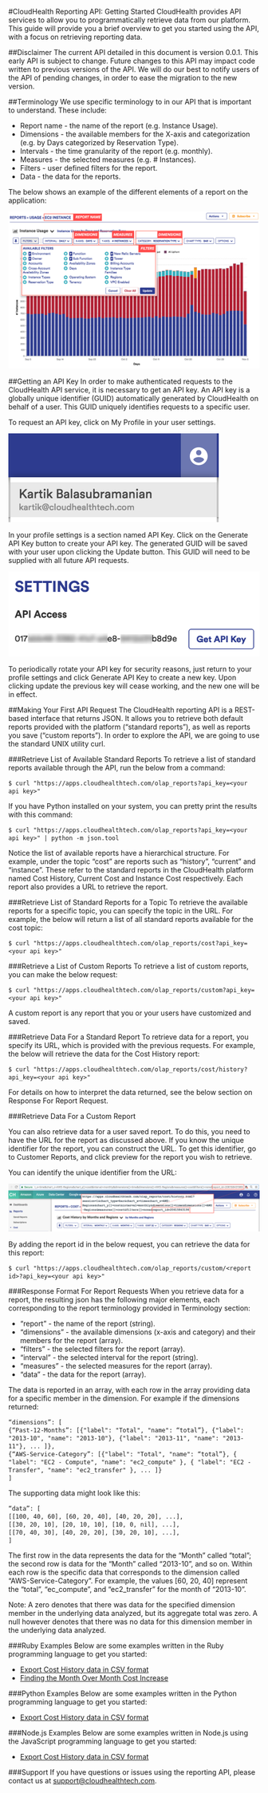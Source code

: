 #CloudHealth Reporting API: Getting Started
CloudHealth provides API services to allow you to programmatically retrieve data from our platform. This guide will provide you a brief overview to get you started using the API, with a focus on retrieving reporting data.

##Disclaimer
The current API detailed in this document is version 0.0.1. This early API is subject to change. Future changes to this API may impact code written to previous versions of the API. We will do our best to notify users of the API of pending changes, in order to ease the migration to the new version.

##Terminology
We use specific terminology to in our API that is important to understand. These include:

- Report name - the name of the report (e.g. Instance Usage).
- Dimensions - the available members for the X-axis and categorization (e.g. by Days categorized by Reservation Type).
- Intervals - the time granularity of the report (e.g. monthly).
- Measures - the selected measures (e.g. # Instances).
- Filters - user defined filters for the report.
- Data - the data for the reports.

The below shows an example of the different elements of a report on the application:

![Report Elements](https://github.com/CloudHealth/cht_api_guide/blob/master/images/report_components.png)

##Getting an API Key
In order to make authenticated requests to the CloudHealth API service, it is necessary to get an API key. An API key is a globally unique identifier (GUID) automatically generated by CloudHealth on behalf of a user. This GUID uniquely identifies requests to a specific user. 

To request an API key, click on My Profile in your user settings.

![Report Elements](https://github.com/CloudHealth/cht_api_guide/blob/master/images/my_profile.png)

In your profile settings is a section named API Key. Click on the Generate API Key button to create your API key. The generated GUID will be saved with your user upon clicking the Update button. This GUID will need to be supplied with all future API requests.

![Report Elements](https://github.com/CloudHealth/cht_api_guide/blob/master/images/api_key.png)

To periodically rotate your API key for security reasons, just return to your profile settings and click Generate API Key to create a new key. Upon clicking update the previous key will cease working, and the new one will be in effect.

##Making Your First API Request
The CloudHealth reporting API is a REST-based interface that returns JSON. It allows you to retrieve both default reports provided with the platform (“standard reports”), as well as reports you save (“custom reports”). In order to explore the API, we are going to use the standard UNIX utility curl.

###Retrieve List of Available Standard Reports
To retrieve a list of standard reports available through the API, run the below from a command:

```
$ curl "https://apps.cloudhealthtech.com/olap_reports?api_key=<your api key>"
```

If you have Python installed on your system, you can pretty print the results with this command:

```
$ curl "https://apps.cloudhealthtech.com/olap_reports?api_key=<your api key>" | python -m json.tool
```

Notice the list of available reports have a hierarchical structure. For example, under the topic “cost” are reports such as “history”, “current” and “instance”. These refer to the standard reports in the CloudHealth platform named Cost History, Current Cost and Instance Cost respectively. Each report also provides a URL to retrieve the report.

###Retrieve List of Standard Reports for a Topic
To retrieve the available reports for a specific topic, you can specify the topic in the URL. For example, the below will return a list of all standard reports available for the cost topic: 

```
$ curl "https://apps.cloudhealthtech.com/olap_reports/cost?api_key=<your api key>"
```

###Retrieve a List of Custom Reports
To retrieve a list of custom reports, you can make the below request:

```
$ curl "https://apps.cloudhealthtech.com/olap_reports/custom?api_key=<your api key>"
```

A custom report is any report that you or your users have customized and saved.


###Retrieve Data For a Standard Report
To retrieve data for a report, you specify its URL, which is provided with the previous requests. For example, the below will retrieve the data for the Cost History report:

```
$ curl "https://apps.cloudhealthtech.com/olap_reports/cost/history?api_key=<your api key>"
```

For details on how to interpret the data returned, see the below section on Response For Report Request.

###Retrieve Data For a Custom Report

You can also retrieve data for a user saved report. To do this, you need to have the URL for the report as discussed above.  If you know the unique identifier for the report, you can construct the URL. To get this identifier, go to Customer Reports, and click preview for the report you wish to retrieve.

You can identify the unique identifier from the URL:

![Report Elements](https://github.com/CloudHealth/cht_api_guide/blob/master/images/report_id.png)

By adding the report id in the below request, you can retrieve the data for this report:

```
$ curl "https://apps.cloudhealthtech.com/olap_reports/custom/<report id>?api_key=<your api key>"
```

###Response Format For Report Requests
When you retrieve data for a report, the resulting json has the following major elements, each corresponding to the report terminology provided in Terminology section:

- “report” - the name of the report (string).
- “dimensions” - the available dimensions (x-axis and category) and their members for the report (array).
- “filters” - the selected filters for the report (array).
- “interval” - the selected interval for the report (string).
- “measures” - the selected measures for the report (array).
- “data” - the data for the report (array).

The data is reported in an array, with each row in the array providing data for a specific member in the dimension. For example if the dimensions returned:

```
“dimensions”: [ 
{“Past-12-Months”: [{"label": "Total", "name": “total”}, {"label": "2013-10", "name": "2013-10"}, {"label": "2013-11", "name": "2013-11"}, ... ]}, 
{“AWS-Service-Category”: [{"label": "Total", "name": “total”}, { "label": "EC2 - Compute", "name": "ec2_compute" }, { "label": "EC2 - Transfer", "name": "ec2_transfer" }, ... ]}
]
```

The supporting data might look like this:

```
“data”: [ 
[[100, 40, 60], [60, 20, 40], [40, 20, 20], ...],
[[30, 20, 10], [20, 10, 10], [10, 0, nil], ...], 
[[70, 40, 30], [40, 20, 20], [30, 20, 10], ...], 
]
```

The first row in the data represents the data for the “Month” called “total”; the second row is data for the “Month” called “2013-10”, and so on. Within each row is the specific data that corresponds to the dimension called “AWS-Service-Category”. For example, the values [60, 20, 40] represent the “total”, “ec_compute”, and “ec2_transfer” for the month of “2013-10”.

Note: A zero denotes that there was data for the specified dimension member in the underlying data analyzed, but its aggregate total was zero. A null however denotes that there was no data for this dimension member in the underlying data analyzed.

###Ruby Examples
Below are some examples written in the Ruby programming language to get you started:

- [Export Cost History data in CSV format](https://github.com/CloudHealth/cht_api_guide/blob/master/examples/ruby/export_csv.rb)
- [Finding the Month Over Month Cost Increase](https://github.com/CloudHealth/cht_api_guide/blob/master/examples/ruby/report_monthly_increase.rb)

###Python Examples
Below are some examples written in the Python programming language to get you started:

- [Export Cost History data in CSV format](https://github.com/CloudHealth/cht_api_guide/blob/master/examples/python/export_csv.py)

###Node.js Examples
Below are some examples written in Node.js using the JavaScript programming language to get you started:

- [Export Cost History data in CSV format](https://github.com/CloudHealth/cht_api_guide/blob/master/examples/node.js/export_csv.js)


###Support
If you have questions or issues using the reporting API, please contact us at support@cloudhealthtech.com.




